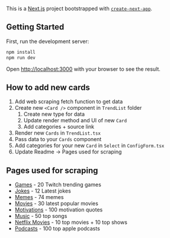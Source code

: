 This is a [Next.js](https://nextjs.org/) project bootstrapped with [`create-next-app`](https://github.com/vercel/next.js/tree/canary/packages/create-next-app).

## Getting Started

First, run the development server:

```bash
npm install
npm run dev
```

Open [http://localhost:3000](http://localhost:3000) with your browser to see the result.

## How to add new cards

1. Add web scraping fetch function to get data
2. Create new `<Card />` component in `TrendList` folder
   1. Create new type for data
   2. Update render method and UI of new `Card`
   3. Add categories + source link
3. Render new `Cards` in `TrendList.tsx`
4. Pass data to your `Cards` component
5. Add categories for your new `Card` in `Select` in `ConfigForm.tsx`
6. Update Readme -> Pages used for scraping

## Pages used for scraping

- [Games](https://www.twitchmetrics.net/games/viewership) - 20 Twitch trending games
- [Jokes](http://www.laughfactory.com/jokes/latest-jokes) - 12 Latest jokes
- [Memes](https://me.me/t/funny) - 74 memes
- [Movies](https://editorial.rottentomatoes.com/guide/popular-movies/) - 30 latest popular movies
- [Motivations](https://blog.hubspot.com/sales/famous-quotes) - 100 motivation quotes
- [Music](https://www.aria.com.au/charts/singles-chart) - 50 top songs
- [Netflix Movies](https://flixpatrol.com/top10/netflix/) - 10 top movies + 10 top shows
- [Podcasts](https://chartable.com/charts/itunes/us-all-podcasts-podcasts) - 100 top apple podcasts
